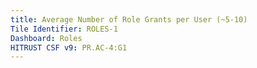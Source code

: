 ```yaml
---
title: Average Number of Role Grants per User (~5-10)
Tile Identifier: ROLES-1
Dashboard: Roles
HITRUST CSF v9: PR.AC-4:G1
---
```


<!-- TODO -->
